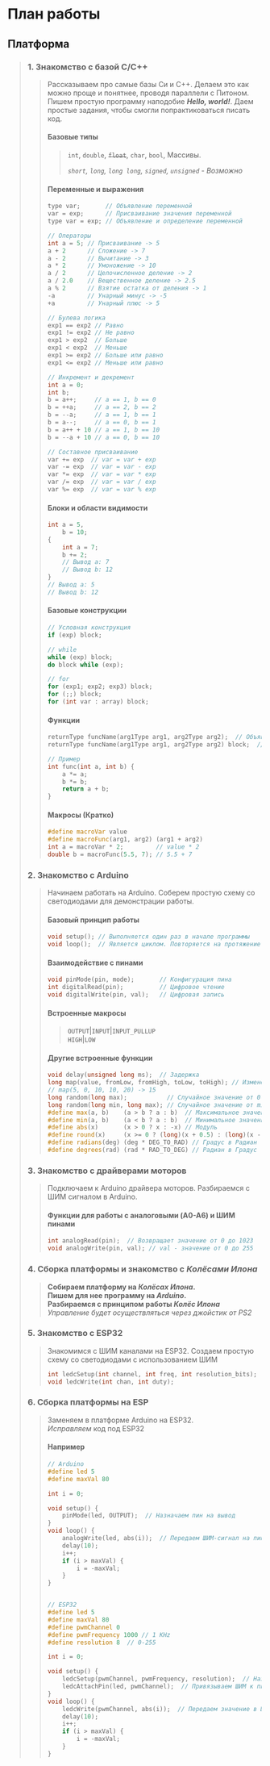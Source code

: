 # План работы
## Платформа
> ### 1. Знакомство с базой C/C++
>> Рассказываем про самые базы Си и C++.
>> Делаем это как можно проще и понятнее,
>> проводя параллели с Питоном.
>> Пишем простую программу наподобие **_Hello, world!_**. Даем простые задания, чтобы смогли попрактиковаться писать код.
>>
>> #### Базовые типы
>>> `int`, `double`, ~~`float`~~, `char`, `bool`, Массивы.
>>>
>>> _`short`, `long`, `long long`, `signed`, `unsigned` - Возможно_
>> #### Переменные и выражения
>> ```c++
>> type var;       // Объявление переменной
>> var = exp;      // Присваивание значения переменной
>> type var = exp; // Объявление и определение переменной
>> 
>> // Операторы
>> int a = 5; // Присваивание -> 5
>> a + 2      // Сложение -> 7
>> a - 2      // Вычитание -> 3
>> a * 2      // Умоножение -> 10
>> a / 2      // Целочисленное деление -> 2
>> a / 2.0    // Вещественное деление -> 2.5
>> a % 2      // Взятие остатка от деления -> 1
>> -a         // Унарный минус -> -5
>> +a         // Унарный плюс -> 5
>> 
>> // Булева логика
>> exp1 == exp2 // Равно
>> exp1 != exp2 // Не равно
>> exp1 > exp2  // Больше
>> exp1 < exp2  // Меньше
>> exp1 >= exp2 // Больше или равно
>> exp1 <= exp2 // Меньше или равно
>> 
>> // Инкремент и декремент
>> int a = 0;
>> int b;
>> b = a++;     // a == 1, b == 0
>> b = ++a;     // a == 2, b == 2
>> b = --a;     // a == 1, b == 1
>> b = a--;     // a == 0, b == 1
>> b = a++ + 10 // a == 1, b == 10
>> b = --a + 10 // a == 0, b == 10
>> 
>> // Составное присваивание
>> var += exp  // var = var + exp
>> var -= exp  // var = var - exp
>> var *= exp  // var = var * exp
>> var /= exp  // var = var / exp
>> var %= exp  // var = var % exp
>> ```
>> #### Блоки и области видимости
>> ```c++
>> int a = 5,
>>     b = 10;
>> {
>>     int a = 7;
>>     b += 2;
>>     // Вывод a: 7
>>     // Вывод b: 12
>> }
>> // Вывод a: 5
>> // Вывод b: 12
>>```
>> #### Базовые конструкции
>> ```c++
>> // Условная конструкция
>> if (exp) block;
>> 
>> // while
>> while (exp) block;
>> do block while (exp);
>> 
>> // for
>> for (exp1; exp2; exp3) block;
>> for (;;) block;
>> for (int var : array) block;
>> ```
>> #### Функции
>> ```c++
>> returnType funcName(arg1Type arg1, arg2Type arg2);  // Объявление функции
>> returnType funcName(arg1Type arg1, arg2Type arg2) block;  // Определение функции
>> 
>> // Пример
>> int func(int a, int b) {
>>     a *= a;
>>     b *= b;
>>     return a + b;
>> }
>> ```
>> #### Макросы (Кратко)
>> ```c++
>> #define macroVar value
>> #define macroFunc(arg1, arg2) (arg1 + arg2)
>> int a = macroVar * 2;         // value * 2
>> double b = macroFunc(5.5, 7); // 5.5 + 7
>> ```
> ### 2. Знакомство с Arduino
>> Начинаем работать на Arduino.
>> Соберем простую схему со светодиодами для демонстрации работы.
>>
>> #### Базовый принцип работы
>> ```c++
>> void setup(); // Выполняется один раз в начале программы
>> void loop();  // Является циклом. Повторяется на протяжение всей программы
>> ```
>>
>> #### Взаимодействие с пинами
>> ```c++
>> void pinMode(pin, mode);       // Конфигурация пина 
>> int digitalRead(pin);          // Цифровое чтение
>> void digitalWrite(pin, val);   // Цифровая запись
>>```
>> #### Встроенные макросы
>>> `OUTPUT`|`INPUT`|`INPUT_PULLUP` \
>>> `HIGH`|`LOW`
>> #### Другие встроенные функции
>> ```C++
>> void delay(unsigned long ms);  // Задержка
>> long map(value, fromLow, fromHigh, toLow, toHigh); // Изменение диапазона
>> // map(5, 0, 10, 10, 20) -> 15
>> long random(long max);           // Случайное значение от 0 до max (Включительно)
>> long random(long min, long max); // Случайное значение от min до max (Включительно)
>> #define max(a, b)    (a > b ? a : b)  // Максимальное значение 
>> #define min(a, b)    (a < b ? a : b)  // Минимальное значение
>> #define abs(x)       (x > 0 ? x : -x) // Модуль
>> #define round(x)     (x >= 0 ? (long)(x + 0.5) : (long)(x - 0.5)) // Округление
>> #define radians(deg) (deg * DEG_TO_RAD) // Градус в Радиан
>> #define degrees(rad) (rad * RAD_TO_DEG) // Радиан в Градус
>> ```
> ### 3. Знакомство с драйверами моторов
>> Подключаем к Arduino драйвера моторов. Разбираемся с ШИМ сигналом в Arduino.
>> #### Функции для работы с аналоговыми (A0-A6) и ШИМ пинами
>> ```c++
>> int analogRead(pin);  // Возвращает значение от 0 до 1023
>> void analogWrite(pin, val); // val - значение от 0 до 255
>> ```
> ### 4. Сборка платформы и знакомство с _Колёсами Илона_
>> **Собираем платформу на _Колёсах Илона_. \
>> Пишем для нее программу на _Arduino_. \
>> Разбираемся с принципом работы _Колёс Илона_**\
>> _Управление будет осуществляться через джойстик от PS2_
> ### 5. Знакомство с ESP32
>> Знакомимся с ШИМ каналами на ESP32.
>> Создаем простую схему со светодиодами с использованием ШИМ
>> ```c++
>> int ledcSetup(int channel, int freq, int resolution_bits);
>> void ledcWrite(int chan, int duty);
>> ```
> ### 6. Сборка платформы на ESP
>> Заменяем в платформе Arduino на ESP32. \
>> _Исправляем_ код под ESP32
>> #### Например
>> ```c++
>> // Arduino
>> #define led 5
>> #define maxVal 80
>> 
>> int i = 0;
>> 
>> void setup() {
>>     pinMode(led, OUTPUT);  // Назначаем пин на вывод
>> }
>> void loop() {
>>     analogWrite(led, abs(i));  // Передаем ШИМ-сигнал на пин
>>     delay(10);
>>     i++;
>>     if (i > maxVal) {
>>         i = -maxVal;
>>     }
>> }
>> 
>> 
>> // ESP32
>> #define led 5
>> #define maxVal 80
>> #define pwmChannel 0
>> #define pwmFrequency 1000 // 1 KHz
>> #define resolution 8  // 0-255
>>
>> int i = 0;
>> 
>> void setup() {
>>     ledcSetup(pwmChannel, pwmFrequency, resolution);  // Назначаем ШИМ
>>     ledcAttachPin(led, pwmChannel);  // Привязываем ШИМ к пину
>> }
>> void loop() {
>>     ledcWrite(pwmChannel, abs(i));  // Передаем значение в ШИМ-канал
>>     delay(10);
>>     i++;
>>     if (i > maxVal) {
>>         i = -maxVal;
>>     }
>> }
>> ```
>> 
